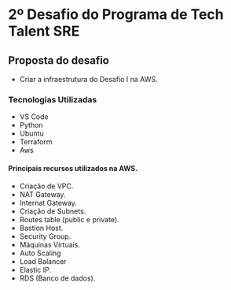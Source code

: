 # 2º Desafio do Programa de Tech Talent SRE

## Proposta do desafio
- Criar a infraestrutura do Desafio I na AWS.

### Tecnologias Utilizadas
- VS Code
- Python
- Ubuntu
- Terraform
- Aws

#### Principais recursos utilizados na AWS.
- Criação de VPC.
- NAT Gateway.
- Internat Gateway.
- Criação de Subnets.
- Routes table (public e private).
- Bastion Host.
- Security Group.
- Máquinas Virtuais.
- Auto Scaling
- Load Balancer
- Elastic IP.
- RDS (Banco de dados).